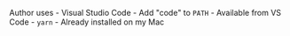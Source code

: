 Author uses
	- Visual Studio Code
		- Add "code" to `PATH`
			- Available from VS Code
	- `yarn`
		- Already installed on my Mac